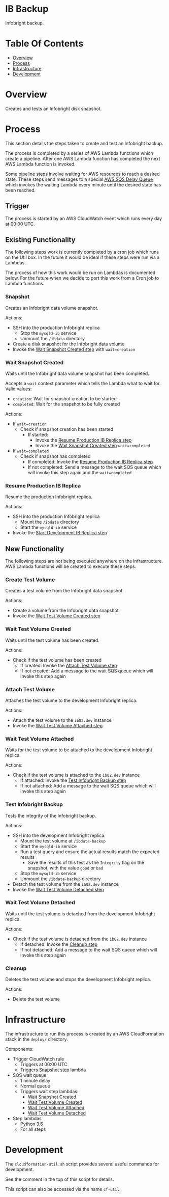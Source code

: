 # IB Backup
Infobright backup.

# Table Of Contents
- [Overview](#overview)
- [Process](#process)
- [Infrastructure](#infrastructure)
- [Development](#development)

# Overview
Creates and tests an Infobright disk snapshot.

# Process
This section details the steps taken to create and test an Infobright backup.  

The process is completed by a series of AWS Lambda functions which create a 
pipeline. After one AWS Lambda function has completed the next AWS Lambda 
function is invoked.  

Some pipeline steps involve waiting for AWS resources to reach a desired state. 
These steps send messages to a special
[AWS SQS Delay Queue](https://docs.aws.amazon.com/AWSSimpleQueueService/latest/SQSDeveloperGuide/sqs-delay-queues.html) 
which invokes the waiting Lambda every minute until the desired state has been 
reached.

## Trigger
The process is started by an AWS CloudWatch event which runs every day at 
00:00 UTC.  

## Existing Functionality
The following steps work is currently completed by a cron job which runs on the Util box. In the future it would be 
ideal if these steps were run via a Lambdas.  

The process of how this work would be run on Lambdas is documented below. For the future when we decide to port this
work from a Cron job to Lambda functions.

### Snapshot
Creates an Infobright data volume snapshot.  

Actions:

- SSH into the production Infobright replica
    - Stop the `mysqld-ib` service
    - Unmount the `/ibdata` directory
- Create a disk snapshot for the Infobright data volume
- Invoke the [Wait Snapshot Created step](#wait-snapshot-created) with `wait=creation`

### Wait Snapshot Created
Waits until the Infobright data volume snapshot has been completed.  

Accepts a `wait` context parameter which tells the Lambda what to wait for. Valid values:

- `creation`: Wait for snapshot creation to be started
- `completed`: Wait for the snapshot to be fully created

Actions:

- If `wait=creation`
    - Check if snapshot creation has been started
        - If started:
            - Invoke the [Resume Production IB Replica step](#resume-production-ib-replica-step)
            - Invoke the [Wait Snapshot Created step](#wait-snapshot-created) `wait=completed`
- If `wait=completed`
    - Check if snapshot has completed
        - If completed: Invoke the 
            [Resume Production IB Replica step](#resume-production-ib-replica)
        - If not completed: Send a message to the wait SQS queue which will invoke 
            this step again and the `wait=completed`

### Resume Production IB Replica
Resume the production Infobright replica.  

Actions:

- SSH into the production Infobright replica
    - Mount the `/ibdata` directory
    - Start the `mysqld-ib` service
- Invoke the [Start Development IB Replica step](#start-development-ib-replica)

## New Functionality
The following steps are not being executed anywhere on the infrastructure. AWS Lambda functions will be created to 
execute these steps.

### Create Test Volume
Creates a test volume from the Infobright data snapshot.  

Actions:

- Create a volume from the Infobright data snapshot
- Invoke the [Wait Test Volume Created step](#wait-test-volume-created)

### Wait Test Volume Created
Waits until the test volume has been created.  

Actions:

- Check if the test volume has been created
    - If created: Invoke the [Attach Test Volume step](#attach-test-volume)
    - If not created: Add a message to the wait SQS queue which will invoke 
        this step again

### Attach Test Volume
Attaches the test volume to the development Infobright replica.

Actions:

- Attach the test volume to the `ib02.dev` instance
- Invoke the [Wait Test Volume Attached step](#wait-test-volume-attached)

### Wait Test Volume Attached
Waits for the test volume to be attached to the development Infobright replica.  

Actions:

- Check if the test volume is attached to the `ib02.dev` instance
    - If attached: Invoke the [Test Infobright Backup step](#test-infobright-backup)
    - If not attached: Add a message to the wait SQS queue which will invoke 
        this step again

### Test Infobright Backup
Tests the integrity of the Infobright backup.  

Actions:

- SSH into the development Infobright replica:
    - Mount the test volume at `/ibdata-backup`
    - Start the `mysqld-ib` service
    - Run a test query and ensure the actual results match the expected results
        - Save the results of this test as the `Integrity` flag on the
            snapshot, with the value `good` or `bad`
    - Stop the `mysqld-ib` service
    - Unmount the `/ibdata-backup` directory
- Detach the test volume from the `ib02.dev` instance
- Invoke the [Wait Test Volume Detached step](#wait-test-volume-detached)

### Wait Test Volume Detached
Waits until the test volume is detached from the development Infobright replica.  

Actions:

- Check if the test volume is detached from the `ib02.dev` instance
    - If detached: Invoke the [Cleanup step](#cleanup)
    - If not detached: Add a message to the wait SQS queue which will invoke 
        this step again

### Cleanup
Deletes the test volume and stops the development Infobright replica.  

Actions:

- Delete the test volume

# Infrastructure
The infrastructure to run this process is created by an AWS CloudFormation 
stack in the `deploy/` directory.  

Components:

- Trigger CloudWatch rule
    - Triggers at 00:00 UTC
    - Triggers [Snapshot step](#snapshot) lambda
- SQS wait queue
    - 1 minute delay
    - Normal queue
    - Triggers wait step lambdas:
        - [Wait Snapshot Created](#wait-snapshot-created)
        - [Wait Test Volume Created](#wait-test-volume-created)
        - [Wait Test Volume Attached](#wait-test-volume-attached)
        - [Wait Test Volume Detached](#wait-test-volume-detached)
- Step lambdas
    - Python 3.6
    - For all steps

# Development
The `cloudformation-util.sh` script provides several useful commands for development.  

See the comment in the top of this script for details.  

This script can also be accessed via the name `cf-util`.
